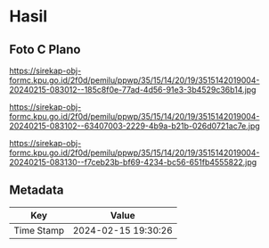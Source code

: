 # Hasil

## Foto C Plano

https://sirekap-obj-formc.kpu.go.id/2f0d/pemilu/ppwp/35/15/14/20/19/3515142019004-20240215-083012--185c8f0e-77ad-4d56-91e3-3b4529c36b14.jpg

https://sirekap-obj-formc.kpu.go.id/2f0d/pemilu/ppwp/35/15/14/20/19/3515142019004-20240215-083102--63407003-2229-4b9a-b21b-026d0721ac7e.jpg

https://sirekap-obj-formc.kpu.go.id/2f0d/pemilu/ppwp/35/15/14/20/19/3515142019004-20240215-083130--f7ceb23b-bf69-4234-bc56-651fb4555822.jpg


## Metadata

| Key        | Value               |
| ---------- | ------------------- |
| Time Stamp | 2024-02-15 19:30:26 |



